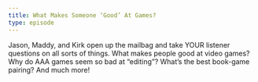 ```yaml
---
title: What Makes Someone ‘Good’ At Games?
type: episode
---
```

Jason, Maddy, and Kirk open up the mailbag and take YOUR listener questions on all sorts of things. What makes people good at video games? Why do AAA games seem so bad at “editing”? What’s the best book-game pairing? And much more!